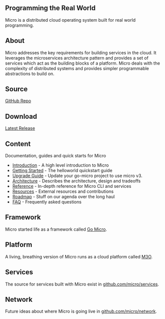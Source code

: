 ## Programming the Real World

Micro is a distributed cloud operating system built for real world programming.

## About

Micro addresses the key requirements for building services in the cloud. It leverages the microservices
architecture pattern and provides a set of services which act as the building blocks of a platform. Micro deals
with the complexity of distributed systems and provides simpler programmable abstractions to build on. 

## Source

[GitHub Repo](https://github.com/micro/micro)

## Download

[Latest Release](https://github.com/micro/micro/releases/latest)

## Content

Documentation, guides and quick starts for Micro

- [Introduction](introduction) - A high level introduction to Micro
- [Getting Started](getting-started) - The helloworld quickstart guide
- [Upgrade Guide](upgrade-guide) - Update your go-micro project to use micro v3.
- [Architecture](architecture) - Describes the architecture, design and tradeoffs
- [Reference](reference) - In-depth reference for Micro CLI and services
- [Resources](resources) - External resources and contributions
- [Roadmap](roadmap) - Stuff on our agenda over the long haul
- [FAQ](faq) - Frequently asked questions

## Framework

Micro started life as a framework called [Go Micro](https://go-micro.dev).

## Platform

A living, breathing version of Micro runs as a cloud platform called [M3O](https://m3o.com).

## Services

The source for services built with Micro exist in [github.com/micro/services](https://github.com/micro/services).

## Network

Future ideas about where Micro is going live in [github.com/micro/network](https://github.com/micro/network).
